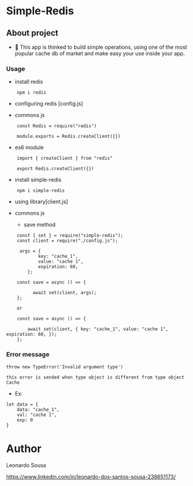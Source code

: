 # Simple-Redis

## About project

- 🔭 This app is thinked to build simple operations, using
  one of the most popular cache db of market and make easy your use inside your app.

### Usage

- install redis

```
    npm i redis

```

- configuring redis [config.js]

- commons js

```
    const Redis = require("redis")

    module.exports = Redis.createClient({})

```

- es6 module

```
    import { createClient } from "redis"

    export Redis.createClient({})

```

- install simple-redis

```
    npm i simple-redis

```

- using library[client.js]

- commons js
    - save method

```
    const { set } = require("simple-redis");
    const client = require("./config.js");

     args = {
            key: "cache_1",
            value: "cache 1",
            expiration: 60,
        };

    const save = async () => {

          await set(client, args);
    };

    or

    const save = async () => {

        await set(client, { key: "cache_1", value: "cache 1", expiration: 60, });
    };

```

### Error message

```
throw new TypeError('Invalid argument type')

```

```
this error is sended when type object is different from type object Cache

```

- Ex:

```
let data = {
    data: "cache_1",
    val: "cache 1",
    exp: 0
}

```

# Author

Leonardo Sousa

https://www.linkedin.com/in/leonardo-dos-santos-sousa-238651173/
